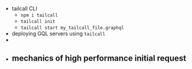 - tailcall CLI
	- `npm i tailcall`
	- `tailcall init`
	- `tailcall start my_tailcall_file.graphql`
- deploying GQL servers using `tailcall`
-
- mechanics of high performance initial request
	-